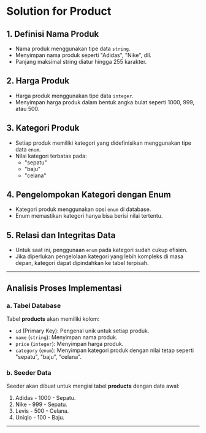 # Solution for Product

## 1. Definisi Nama Produk
- Nama produk menggunakan tipe data `string`.
- Menyimpan nama produk seperti "Adidas", "Nike", dll.
- Panjang maksimal string diatur hingga 255 karakter.

## 2. Harga Produk
- Harga produk menggunakan tipe data `integer`.
- Menyimpan harga produk dalam bentuk angka bulat seperti 1000, 999, atau 500.

## 3. Kategori Produk
- Setiap produk memiliki kategori yang didefinisikan menggunakan tipe data `enum`.
- Nilai kategori terbatas pada:
  - "sepatu"
  - "baju"
  - "celana"

## 4. Pengelompokan Kategori dengan Enum
- Kategori produk menggunakan opsi `enum` di database.
- Enum memastikan kategori hanya bisa berisi nilai tertentu.

## 5. Relasi dan Integritas Data
- Untuk saat ini, penggunaan `enum` pada kategori sudah cukup efisien.
- Jika diperlukan pengelolaan kategori yang lebih kompleks di masa depan, kategori dapat dipindahkan ke tabel terpisah.

---

## Analisis Proses Implementasi

### a. Tabel Database
Tabel **products** akan memiliki kolom:
- `id` (Primary Key): Pengenal unik untuk setiap produk.
- `name` (`string`): Menyimpan nama produk.
- `price` (`integer`): Menyimpan harga produk.
- `category` (`enum`): Menyimpan kategori produk dengan nilai tetap seperti "sepatu", "baju", "celana".

### b. Seeder Data
Seeder akan dibuat untuk mengisi tabel **products** dengan data awal:
1. Adidas - 1000 - Sepatu.
2. Nike - 999 - Sepatu.
3. Levis - 500 - Celana.
4. Uniqlo - 100 - Baju.

---

